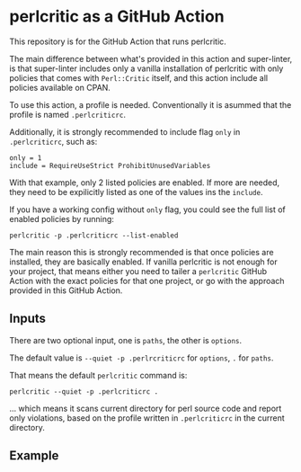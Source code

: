 # perlcritic as a GitHub Action

This repository is for the GitHub Action that runs perlcritic.

The main difference between what's provided in this action and
super-linter, is that super-linter includes only a vanilla
installation of perlcritic with only policies that comes with
`Perl::Critic` itself, and this action include all policies available
on CPAN.

To use this action, a profile is needed. Conventionally it is asummed
that the profile is named `.perlcriticrc`.

Additionally, it is strongly recommended to include flag `only`
in `.perlcriticrc`, such as:

```
only = 1
include = RequireUseStrict ProhibitUnusedVariables
```

With that example, only 2 listed policies are enabled. If more are needed,
they need to be expilicitly listed as one of the values ins the `include`.

If you have a working config without `only` flag, you could see the
full list of enabled policies by running:

```
perlcritic -p .perlcriticrc --list-enabled
```

The main reason this is strongly recommended is that once policies are
installed, they are basically enabled. If vanilla perlcritic is not
enough for your project, that means either you need to tailer a
`perlcritic` GitHub Action with the exact policies for that one
project, or go with the approach provided in this GitHub Action.

## Inputs

There are two optional input, one is `paths`, the other is `options`.

The default value  is `--quiet -p .perlrcriticrc`  for `options`, `.` for `paths`.

That means the default `perlcritic` command is:

    perlcritic --quiet -p .perlcriticrc .

... which means it scans current directory for perl source code and
report only violations, based on the profile written in
`.perlcriticrc` in the current directory.

## Example

